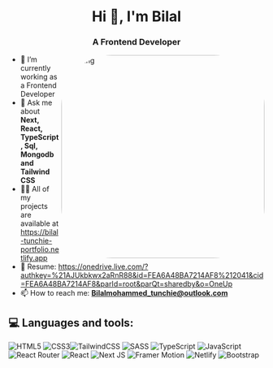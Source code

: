 <h1 align="center">Hi 👋, I'm Bilal</h1>
<h3 align="center">A Frontend Developer</h3>

<img align="right" alt="Coding" style="border-radius:100px;" width="400" src="/tech.gif"/>

- 🔭 I’m currently working as a Frontend Developer
- 💬 Ask me about **Next, React, TypeScript, Sql, Mongodb and Tailwind CSS**
- 👨‍💻 All of my projects are available at https://bilal-tunchie-portfolio.netlify.app
- 📄 Resume: https://onedrive.live.com/?authkey=%21AJUkbkwx2aRnR88&id=FEA6A48BA7214AF8%212041&cid=FEA6A48BA7214AF8&parId=root&parQt=sharedby&o=OneUp
- 📫 How to reach me: **Bilalmohammed_tunchie@outlook.com**

## 💻 Languages and tools:
![HTML5](https://img.shields.io/badge/html5-%23E34F26.svg?style=for-the-badge&logo=html5&logoColor=white) ![CSS3](https://img.shields.io/badge/css3-%231572B6.svg?style=for-the-badge&logo=css3&logoColor=white)![TailwindCSS](https://img.shields.io/badge/tailwindcss-%2338B2AC.svg?style=for-the-badge&logo=tailwind-css&logoColor=white) 	![SASS](https://img.shields.io/badge/SASS-hotpink.svg?style=for-the-badge&logo=SASS&logoColor=white) 
![TypeScript](https://img.shields.io/badge/typescript-%23007ACC.svg?style=for-the-badge&logo=typescript&logoColor=white) 
![JavaScript](https://img.shields.io/badge/javascript-%23323330.svg?style=for-the-badge&logo=javascript&logoColor=%23F7DF1E)   ![React Router](https://img.shields.io/badge/React_Router-CA4245?style=for-the-badge&logo=react-router&logoColor=white) 
![React](https://img.shields.io/badge/react-%2320232a.svg?style=for-the-badge&logo=react&logoColor=%2361DAFB) 
![Next JS](https://img.shields.io/badge/Next-black?style=for-the-badge&logo=next.js&logoColor=white)
![Framer Motion](https://img.shields.io/badge/-Framer%20Motion-311C87?style=for-the-badge)
![Netlify](https://img.shields.io/badge/netlify-%23000000.svg?style=for-the-badge&logo=netlify&logoColor=#00C7B7) 
![Bootstrap](https://img.shields.io/badge/bootstrap-%23563D7C.svg?style=for-the-badge&logo=bootstrap&logoColor=white) 


<!---
bilal-tunchie/bilal-tunchie is a ✨ special ✨ repository because its `README.md` (this file) appears on your GitHub profile.
You can click the Preview link to take a look at your changes.
--->
